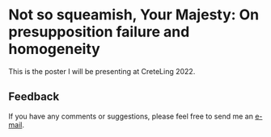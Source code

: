 # Not so squeamish, Your Majesty: On presupposition failure and homogeneity

This is the poster I will be presenting at CreteLing 2022.

## Feedback

If you have any comments or suggestions, please feel free to send me an [e-mail](mailto:maik.thalmann@gmail.com?subject=[GitHub]%20Squeamish).
